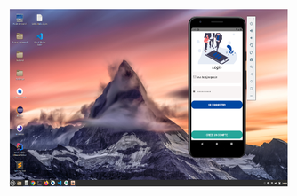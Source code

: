 <img align="right" alt="GIF" src="https://raw.githubusercontent.com/ouznoreyni/test-react-native/main/screenshot/Capture%20d%E2%80%99%C3%A9cran%20du%202021-06-04%2018-49-40.png?raw=true" width="500" height="320" />
